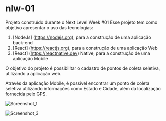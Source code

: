 # nlw-01
Projeto construído durante o Next Level Week #01
Esse projeto tem como objetivo apresentar o uso das tecnologias:
  1. [NodeJs] (https://nodejs.org), para a construção de uma aplicação back-end
  2. [React] (https://reactjs.org), para a construção de uma aplicação Web
  3. [React] (https://reactnative.dev) Native, para a construção de uma aplicação Mobile

 O objetivo do projeto é possibilitar o cadastro de pontos de coleta seletiva, utilizando a aplicação web.
 
 Através da aplicação Mobile, é possível encontrar um ponto de coleta seletiva utilizando informações como Estado e Cidade, além da localização fornecida pelo GPS.

![Screenshot_1](https://user-images.githubusercontent.com/42386753/83950091-75511000-a7fe-11ea-8adc-653f23ec3592.png)

![Screenshot_3](https://user-images.githubusercontent.com/42386753/83950364-a599ae00-a800-11ea-924c-78166c7cea91.png)
